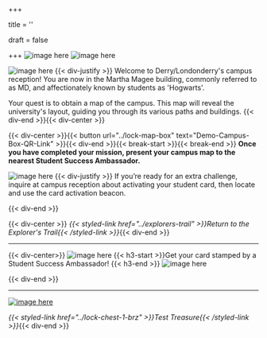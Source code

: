 +++

title = ''

draft = false

+++
![image here](../images/explorer-1.png#center)
![image here](../images/compass.png#center)


![image here](../images/quest-icon-1.png#right)
{{< div-justify >}}
Welcome to Derry/Londonderry's campus reception! You are now in the Martha Magee building, commonly referred to as MD, and affectionately known by students as 'Hogwarts'.

Your quest is to obtain a map of the campus. This map will reveal the university's layout, guiding you through its various paths and buildings.
{{< div-end >}}{{< div-center >}}

{{< div-center >}}{{< button url="../lock-map-box" text="Demo-Campus-Box-QR-Link" >}}{{< div-end >}}{{< break-start >}}{{< break-end >}}
**Once you have completed your mission, present your campus map to the nearest Student Success Ambassador.**

![image here](../images/quest-icon-bonus.png#right)
{{< div-justify >}}
If you’re ready for an extra challenge, inquire at campus reception about activating your student card, then locate and use the card activation beacon.

{{< div-end >}}

{{< div-center >}}
*{{< styled-link href="../explorers-trail" >}}Return to the Explorer's Trail{{< /styled-link >}}*{{< div-end >}}

___
{{< div-center>}}
![image here](../images/dont-forget.png#center)
 {{< h3-start >}}Get your card stamped by a Student Success Ambassador! {{< h3-end >}}
![image here](../images/stamp-card.png#center)

{{< div-end >}}

___

[![image here](../images/lost-icon.png#center)](../lost)

*{{< styled-link href="../lock-chest-1-brz" >}}Test Treasure{{< /styled-link >}}*{{< div-end >}}